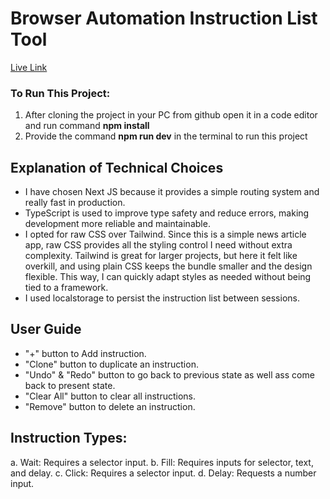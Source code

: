 # Browser Automation Instruction List Tool

[Live Link](https://browser-automation-instruction-list-tool-hoqradwan.vercel.app/)

### To Run This Project:

1. After cloning the project in your PC from github open it in a code editor and run command **npm install**
2. Provide the command **npm run dev** in the terminal to run this project

## Explanation of Technical Choices

- I have chosen Next JS because it provides a simple routing system and really fast in production.
- TypeScript is used to improve type safety and reduce errors, making development more reliable and maintainable.
- I opted for raw CSS over Tailwind. Since this is a simple news article app, raw CSS provides all the styling control I need without extra complexity. Tailwind is great for larger projects, but here it felt like overkill, and using plain CSS keeps the bundle smaller and the design flexible. This way, I can quickly adapt styles as needed without being tied to a framework.
- I used localstorage to persist the instruction list between sessions.

## User Guide

- "+" button to Add instruction.
- "Clone" button to duplicate an instruction.
- "Undo" & "Redo" button to go back to previous state as well ass come back to present state.
- "Clear All" button to clear all instructions.
- "Remove" button to delete an instruction.

## Instruction Types:

a. Wait: Requires a selector input.
b. Fill: Requires inputs for selector, text, and delay.
c. Click: Requires a selector input.
d. Delay: Requests a number input.
